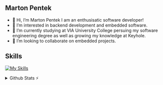 ## Marton Pentek
- 👋 Hi, I’m Marton Pentek I am an enthusisatic software developer! 
- 👀 I’m interested in backend development and embedded software.
- 🌱 I’m currently studying at VIA University College persuing my software engineering degree as well as growing my knowledge at Keyhole. 
- 💞️ I’m looking to collaborate on embedded projects. 

## Skills
[![My Skills](https://skillicons.dev/icons?i=html,css,c,cpp,cs,py,java,go,postgres,spring,dotnet,linux,git,docker,kubernetes,nginx,azure,heroku,ros,&perline=10)](https://skillicons.dev)

<details>
  <summary>Github Stats ⚡</summary>
  [![RunnerM's GitHub stats](https://github-readme-stats.vercel.app/api?username=RunnerM)](https://github.com/anuraghazra/github-readme-stats)
</details>

<!---
RunnerM/RunnerM is a ✨ special ✨ repository because its `README.md` (this file) appears on your GitHub profile.
You can click the Preview link to take a look at your changes.
--->
